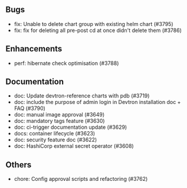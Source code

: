 ## Bugs
- fix: Unable to delete chart group with existing helm chart (#3795)
- fix: fix for deleting all pre-post cd at once didn't delete them  (#3786)
## Enhancements
- perf: hibernate check optimisation (#3788)
## Documentation
- doc: Update devtron-reference charts with pdb (#3719)
- doc: include the purpose of admin login in Devtron installation doc + FAQ (#3790)
- doc: manual image approval (#3649)
- doc: mandatory tags feature (#3630)
- doc: ci-trigger documentation update (#3629)
- docs: container lifecycle  (#3623)
- doc: security feature doc (#3622)
- doc: HashiCorp external secret operator (#3608)
## Others
- chore: Config approval scripts and refactoring (#3762)
